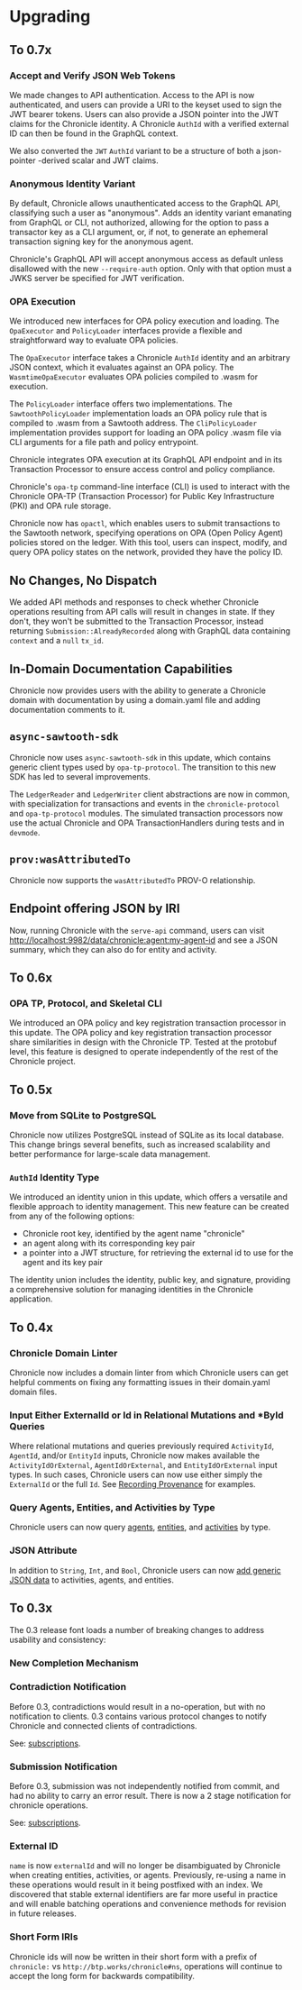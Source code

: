 # Upgrading

## To 0.7x

### Accept and Verify JSON Web Tokens

We made changes to API authentication. Access to the API is now authenticated, and
users can provide a URI to the keyset used to sign the JWT bearer tokens. Users can
also provide a JSON pointer into the JWT claims for the Chronicle identity. A Chronicle
`AuthId` with a verified external ID can then be found in the GraphQL context.

We also converted the `JWT` `AuthId` variant to be a structure of both a json-pointer
-derived scalar and JWT claims.

### Anonymous Identity Variant

By default, Chronicle allows unauthenticated access to the GraphQL API, classifying
such a user as "anonymous". Adds an identity variant emanating from GraphQL or CLI,
not authorized, allowing for the option to pass a transactor key as a CLI argument,
or, if not, to generate an ephemeral transaction signing key for the anonymous agent.

Chronicle's GraphQL API will accept anonymous access as default unless disallowed
with the new `--require-auth` option. Only with that option must a JWKS server be
specified for JWT verification.

### OPA Execution

We introduced new interfaces for OPA policy execution and loading. The `OpaExecutor`
and `PolicyLoader` interfaces provide a flexible and straightforward way to evaluate
OPA policies.

The `OpaExecutor` interface takes a Chronicle `AuthId` identity and an arbitrary
JSON context, which it evaluates against an OPA policy. The `WasmtimeOpaExecutor`
evaluates OPA policies compiled to .wasm for execution.

The `PolicyLoader` interface offers two implementations. The `SawtoothPolicyLoader`
implementation loads an OPA policy rule that is compiled to .wasm from a Sawtooth
address. The `CliPolicyLoader` implementation provides support for loading an OPA
policy .wasm file via CLI arguments for a file path and policy entrypoint.

Chronicle integrates OPA execution at its GraphQL API endpoint and in its Transaction
Processor to ensure access control and policy compliance.

Chronicle's `opa-tp` command-line interface (CLI) is used to interact with the Chronicle
OPA-TP (Transaction Processor) for Public Key Infrastructure (PKI) and OPA rule storage.

Chronicle now has `opactl`, which enables users to submit transactions to the Sawtooth
network, specifying operations on OPA (Open Policy Agent) policies stored on the
ledger. With this tool, users can inspect, modify, and query OPA policy states on
the network, provided they have the policy ID.

## No Changes, No Dispatch

We added API methods and responses to check whether Chronicle operations resulting
from API calls will result in changes in state. If they don't, they won't be submitted
to the Transaction Processor, instead returning `Submission::AlreadyRecorded` along
with GraphQL data containing `context` and a `null` `tx_id`.

## In-Domain Documentation Capabilities

Chronicle now provides users with the ability to generate a Chronicle domain with
documentation by using a domain.yaml file and adding documentation comments to it.

## `async-sawtooth-sdk`

Chronicle now uses `async-sawtooth-sdk` in this update, which contains generic client
types used by `opa-tp-protocol`. The transition to this new SDK has led to several
improvements.

The `LedgerReader` and `LedgerWriter` client abstractions are now in common, with
specialization for transactions and events in the `chronicle-protocol` and `opa-tp-protocol`
modules. The simulated transaction processors now use the actual Chronicle and OPA
TransactionHandlers during tests and in `devmode`.

## `prov:wasAttributedTo`

Chronicle now supports the `wasAttributedTo` PROV-O relationship.

## Endpoint offering JSON by IRI

Now, running Chronicle with the `serve-api` command, users can visit
<http://localhost:9982/data/chronicle:agent:my-agent-id> and see a JSON summary,
which they can also do for entity and activity.

## To 0.6x

### OPA TP, Protocol, and Skeletal CLI

We introduced an OPA policy and key registration transaction processor in this update.
The OPA policy and key registration transaction processor share similarities in design
with the Chronicle TP. Tested at the protobuf level, this feature is designed to
operate independently of the rest of the Chronicle project.

## To 0.5x

### Move from SQLite to PostgreSQL

Chronicle now utilizes PostgreSQL instead of SQLite as its local database.
This change brings several benefits, such as increased scalability and better
performance for large-scale data management.

### `AuthId` Identity Type

We introduced an identity union in this update, which offers a versatile and flexible
approach to identity management. This new feature can be created from any of the
following options:

- Chronicle root key, identified by the agent name "chronicle"
- an agent along with its corresponding key pair
- a pointer into a JWT structure, for retrieving the external id to use for the agent
  and its key pair

The identity union includes the identity, public key, and signature, providing a
comprehensive solution for managing identities in the Chronicle application.

## To 0.4x

### Chronicle Domain Linter

Chronicle now includes a domain linter from which Chronicle users can get helpful
comments on fixing any formatting issues in their domain.yaml domain files.

### Input Either ExternalId or Id in Relational Mutations and *ById Queries

Where relational mutations and queries previously required `ActivityId`, `AgentId`,
and/or `EntityId` inputs, Chronicle now makes available the `ActivityIdOrExternal`,
`AgentIdOrExternal`, and `EntityIdOrExternal` input types. In such cases, Chronicle
users can now use either simply the `ExternalId` or the full `Id`.
See [Recording Provenance](./recording_provenance.md) for examples.

### Query Agents, Entities, and Activities by Type

Chronicle users can now query [agents](./querying_provenance.md#agentsbytype),
[entities](./querying_provenance.md#entitiesbytype), and
[activities](./querying_provenance.md#activitiesbytype) by type.

### JSON Attribute

In addition to `String`, `Int`, and `Bool`, Chronicle users can now
[add generic JSON data](./domain_modeling.md#inputting-a-json-attribute)
to activities, agents, and entities.

## To 0.3x

The 0.3 release font loads a number of breaking changes to address usability and
consistency:

### New Completion Mechanism

### Contradiction Notification

Before 0.3, contradictions would result in a no-operation, but with no
notification to clients. 0.3 contains various protocol changes to notify
Chronicle and connected clients of contradictions.

See: [subscriptions](./recording_provenance.md#commit-notification-subscriptions).

### Submission Notification

Before 0.3, submission was not independently notified from commit, and had no
ability to carry an error result. There is now
a 2 stage notification for chronicle operations.

See: [subscriptions](./recording_provenance.md#commit-notification-subscriptions).

### External ID

`name` is now `externalId` and will no longer be disambiguated by Chronicle when
creating entities, activities, or agents. Previously, re-using a name in these operations
would result in it being postfixed with an index. We discovered that stable
external identifiers are far more useful in practice and will enable batching
operations and convenience methods for revision in future releases.

### Short Form IRIs

Chronicle ids will now be written in their short form with a prefix of
`chronicle:` vs `http://btp.works/chronicle#ns`, operations will continue
to accept the long form for backwards compatibility.
